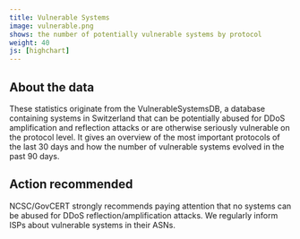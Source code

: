 ```yaml
---
title: Vulnerable Systems 
image: vulnerable.png
shows: the number of potentially vulnerable systems by protocol
weight: 40
js: [highchart]
---
```


## About the data
These statistics originate from the VulnerableSystemsDB, a database containing systems in Switzerland that can be potentially abused for DDoS amplification and reflection attacks or are otherwise seriously vulnerable on the protocol level. It gives an overview of the most important protocols of the last 30 days and how the number of vulnerable systems evolved in the past 90 days.

## Action recommended
NCSC/GovCERT strongly recommends paying attention that no systems can be abused for DDoS reflection/amplification attacks. We regularly inform ISPs about vulnerable systems in their ASNs. 